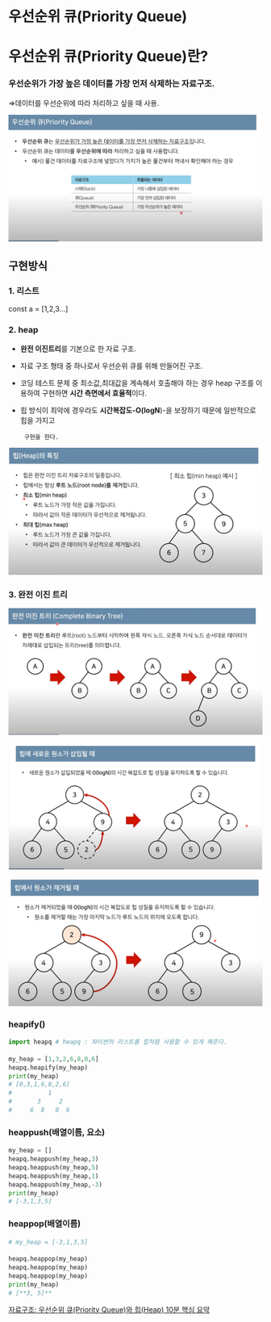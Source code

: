 # 우선순위 큐(Priority Queue)

# 우선순위 큐(Priority Queue)란?

### 우선순위가 가장 높은 데이터를 가장 먼저 삭제하는 자료구조.

⇒데이터를 우선순위에 따라 처리하고 싶을 때 사용.

![5.PNG](%E1%84%8B%E1%85%AE%E1%84%89%E1%85%A5%E1%86%AB%E1%84%89%E1%85%AE%E1%86%AB%E1%84%8B%E1%85%B1%20a0e8f/5.png)

## 구현방식

### 1. 리스트

const a = [1,2,3...]

### 2. heap

- **완전 이진트리**를 기본으로 한 자료 구조.
- 자료 구조 형태 중 하나로서 우선순위 큐를 위해 만들어진 구조.
- 코딩 테스트 문제 중 최소값,최대값을 계속해서 호출해야 하는 경우 heap 구조를 이용하여 구현하면 **시간 측면에서 효율적**이다.
- 힙 방식이 최악에 경우라도 **시간복잡도-O(logN**)-을 보장하기 때문에 일반적으로 힙을 가지고

       구현을 한다.

![1.PNG](%E1%84%8B%E1%85%AE%E1%84%89%E1%85%A5%E1%86%AB%E1%84%89%E1%85%AE%E1%86%AB%E1%84%8B%E1%85%B1%20a0e8f/1.png)

### 3. 완전 이진 트리

![2.PNG](%E1%84%8B%E1%85%AE%E1%84%89%E1%85%A5%E1%86%AB%E1%84%89%E1%85%AE%E1%86%AB%E1%84%8B%E1%85%B1%20a0e8f/2.png)

![3.PNG](%E1%84%8B%E1%85%AE%E1%84%89%E1%85%A5%E1%86%AB%E1%84%89%E1%85%AE%E1%86%AB%E1%84%8B%E1%85%B1%20a0e8f/3.png)

![4.PNG](%E1%84%8B%E1%85%AE%E1%84%89%E1%85%A5%E1%86%AB%E1%84%89%E1%85%AE%E1%86%AB%E1%84%8B%E1%85%B1%20a0e8f/4.png)

### heapify()

```python
import heapq # heapq : 파이썬의 리스트를 힙처럼 사용할 수 있게 해준다.

my_heap = [1,3,2,6,8,0,6]
heapq.heapify(my_heap)
print(my_heap) 
# [0,3,1,6,8,2,6]
#          1
#       3     2
#     6  8   0  6
```

### heappush(배열이름, 요소)

```python
my_heap = []
heapq.heappush(my_heap,3)
heapq.heappush(my_heap,5)
heapq.heappush(my_heap,1)
heapq.heappush(my_heap,-3)
print(my_heap)
# [-3,1,3,5]
```

### heappop(배열이름)

```python
# my_heap = [-3,1,3,5]

heapq.heappop(my_heap)
heapq.heappop(my_heap)
heapq.heappop(my_heap)
print(my_heap)
# [**3, 5]**
```

[자료구조: 우선순위 큐(Priority Queue)와 힙(Heap) 10분 핵심 요약](https://youtu.be/AjFlp951nz0)